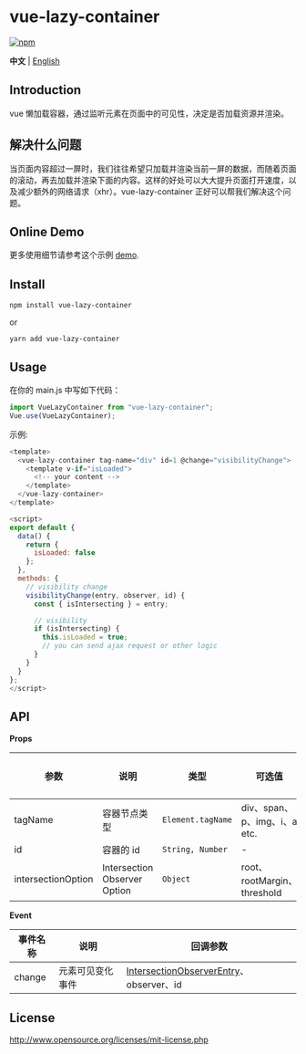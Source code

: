 # vue-lazy-container

[![npm](https://img.shields.io/npm/v/vue-lazy-container.svg)](https://www.npmjs.com/package/vue-lazy-container)

**中文** | [English](./README.md)

## Introduction

vue 懒加载容器，通过监听元素在页面中的可见性，决定是否加载资源并渲染。

## 解决什么问题

当页面内容超过一屏时，我们往往希望只加载并渲染当前一屏的数据，而随着页面的滚动，再去加载并渲染下面的内容。这样的好处可以大大提升页面打开速度，以及减少额外的网络请求（xhr）。vue-lazy-container 正好可以帮我们解决这个问题。

## Online Demo

更多使用细节请参考这个示例 [demo](https://happy-coding-clans.github.io/vue-lazy-container/).

## Install

```
npm install vue-lazy-container
```

or

```
yarn add vue-lazy-container
```

## Usage

在你的 main.js 中写如下代码：

```javascript
import VueLazyContainer from "vue-lazy-container";
Vue.use(VueLazyContainer);
```

示例:

```javascript
<template>
  <vue-lazy-container tag-name="div" id=1 @change="visibilityChange">
    <template v-if="isLoaded">
      <!-- your content -->
    </template>
  </vue-lazy-container>
</template>

<script>
export default {
  data() {
    return {
      isLoaded: false
    };
  },
  methods: {
    // visibility change
    visibilityChange(entry, observer, id) {
      const { isIntersecting } = entry;

      // visibility
      if (isIntersecting) {
        this.isLoaded = true;
        // you can send ajax request or other logic
      }
    }
  }
};
</script>

```

## API

**Props**

| 参数               | 说明                         | 类型              | 可选值                       | 默认值 |
| ------------------ | ---------------------------- | ----------------- | ---------------------------- | ------ |
| tagName            | 容器节点类型                 | `Element.tagName` | div、span、p、img、i、a etc. | -      |
| id                 | 容器的 id                    | `String, Number`  | -                            | -      |
| intersectionOption | Intersection Observer Option | `Object`          | root、rootMargin、threshold  | -      |

**Event**

| 事件名称 | 说明             | 回调参数                                                                                                          |
| -------- | ---------------- | ----------------------------------------------------------------------------------------------------------------- |
| change   | 元素可见变化事件 | [IntersectionObserverEntry](https://developer.mozilla.org/en-US/docs/Web/API/IntersectionObserverEntry)、observer、id|

## License

http://www.opensource.org/licenses/mit-license.php
